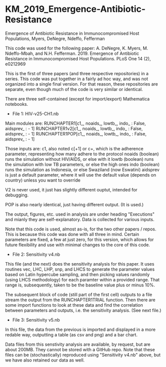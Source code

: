 # KM_2019_Emergence-Antibiotic-Resistance
Emergence of Antibiotic Resistance in Immunocompromised Host Populations, Myers, DeNegre, Ndeffo, Fefferman

This code was used for the following paper:
A. DeNegre, K. Myers, M. Ndeffo-Mbah, and N.H. Fefferman. 2019. Emergence of Antibiotic Resistance in Immunocompromised Host Populations. PLoS One 14 (2), e0212969

This is the first of three papers (and three respective repositories) in a series. This code was put together in a fairly ad hoc way, and was not organized into a single final version. For that reason, these repositories are separate, even though much of the code is very similar or identical. 

There are three self-contained (except for import/export) Mathematica notebooks.

* File 1: HIV-v25-CH1.nb

Main modules are:
  RUNCHAPTER1[c1_, noaids_, lowtb_, indo_ : False, aidsprev_ : - 1]
  RUNCHAPTER1v2[c1_, noaids_, lowtb_, indo_ : False, aidsprev_ : - 1]
  RUNCHAPTER1POP[c1_, noaids_, lowtb_, indo_ : False, aidsprev_ : - 1]

Those inputs are:
  c1, also noted c[+1] or c+, which is the adherence parameter, representing how many adhere to the protocol
  noaids (boolean) runs the simulation without HIV/AIDS, or else with it
  lowtb (boolean) runs the simulation with low TB parameters, or else the high ones
  indo (boolean) runs the simulation as Indonesia, or else Swaziland (now Eswatini)
  aidsprev is just a default parameter, where it will use the default value (depends on country) unless you want to override
  
V2 is never used, it just has slightly different ouptut, intended for debugging.

POP is also nearly identical, just having different output. (It is used.)

The output, figures, etc. used in analysis are under heading "Executions" and mianly they are self-explanatory. Data is collected for various inputs.

Note that this code is used, almost as-is, for the two other papers / repos. This is because this code was done with all three in mind. Certain parameters are fixed, a few at just zero, for this version, which allows for future flexibility and use with minimal changes to the core of this code.

* File 2: Sensitivity v4.nb

This file (and the next) does the sensitivity analysis for this paper. It uses routines vec, LHC, LHP, snp, and LHCS to generate the parameter values based on Latin hypercube sampling, and then picking values randomly (using LHCS methodology) for each paramter within a provided range. That range is, subsequently, taken to be the baseline value plus or minus 10%.

The subsequent block of code (still part of the first cell) outputs to a file stream the output from the RUNCHAPTER1TRIAL function. Then there are some import functions to look at these data and find the correlation between parameters and outputs, i.e. the sensitivity analysis. (See next file.)

* File 3: Sensitivity v5.nb

In this file, the data from the previous is imported and displayed in a more redable way, outputting a table (as csv and png) and a bar chart.

Data files from this senstivity analysis are available, by request, but are about 200MB. They cannot be stored with a GitHub repo. Note that these files can be (stochastically) reproduced using "Sensitivity v4.nb" above, but we have also retained our data as well.
